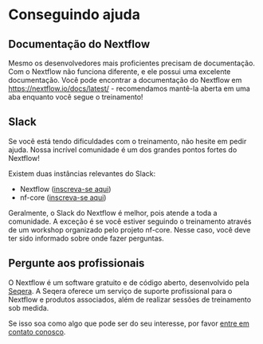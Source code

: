 # Conseguindo ajuda

## Documentação do Nextflow

Mesmo os desenvolvedores mais proficientes precisam de documentação.
Com o Nextflow não funciona diferente, e ele possui uma excelente documentação.
Você pode encontrar a documentação do Nextflow em <https://nextflow.io/docs/latest/> - recomendamos mantê-la aberta em uma aba enquanto você segue o treinamento!

## Slack

Se você está tendo dificuldades com o treinamento, não hesite em pedir ajuda.
Nossa incrível comunidade é um dos grandes pontos fortes do Nextflow!

Existem duas instâncias relevantes do Slack:

-   Nextflow ([inscreva-se aqui](https://www.nextflow.io/slack-invite.html))
-   nf-core ([inscreva-se aqui](https://nf-co.re/join/slack))

Geralmente, o Slack do Nextflow é melhor, pois atende a toda a comunidade.
A exceção é se você estiver seguindo o treinamento através de um workshop organizado pelo projeto nf-core. Nesse caso, você deve ter sido informado sobre onde fazer perguntas.

## Pergunte aos profissionais

O Nextflow é um software gratuito e de código aberto, desenvolvido pela [Seqera](https://seqera.io/).
A Seqera oferece um serviço de suporte profissional para o Nextflow e produtos associados, além de realizar sessões de treinamento sob medida.

Se isso soa como algo que pode ser do seu interesse, por favor [entre em contato conosco](https://seqera.io/demo/).
